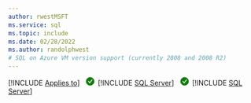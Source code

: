 ```yaml
---
author: rwestMSFT
ms.service: sql
ms.topic: include
ms.date: 02/28/2022
ms.author: randolphwest
# SQL on Azure VM version support (currently 2008 and 2008 R2)
---
```


[!INCLUDE [Applies to](../../includes/applies-md.md)] ![yes](../media/yes-icon.png) [!INCLUDE [SQL Server](../../includes/sskatmai-md.md)] ![yes](../media/yes-icon.png) [!INCLUDE [SQL Server](../../includes/sskilimanjaro-md.md)]